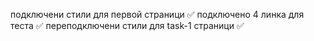 подключени стили для первой страници ✅
подключено 4 линка для теста ✅
переподключени стили для task-1 страници ✅